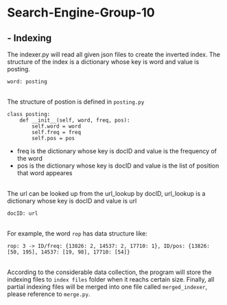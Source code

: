 # Search-Engine-Group-10

## - Indexing

The indexer.py will read all given json files to create the inverted index.
The structure of the index is a dictionary whose key is word and value is posting.
```
word: posting
```
\
The structure of postion is defined in `posting.py`
```
class posting:
    def __init__(self, word, freq, pos):
        self.word = word
        self.freq = freq
        self.pos = pos
```
* freq is the dictionary whose key is docID and value is the frequency of the word
* pos is the dictionary whose key is docID and value is the list of position that word appeares

\
The url can be looked up from the url_lookup by docID, url_lookup is a dictionary whose key is docID and value is url
```
docID: url
```
\
For example, the word `rop` has data structure like:
```
rop: 3 -> ID/freq: {13826: 2, 14537: 2, 17710: 1}, ID/pos: {13826: [50, 195], 14537: [19, 98], 17710: [54]}
```

\
According to the considerable data collection, the program will store the indexing files to `index files` folder when it reachs certain size.
Finally, all partial indexing files will be merged into one file called `merged_indexer`, please reference to `merge.py`.


